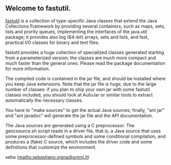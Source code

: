 Welcome to fastutil.
--------------------

[fastutil](http://fastutil.di.unimi.it/) is a collection of type-specific
Java classes that extend the Java Collections Framework by providing
several containers, such as maps, sets, lists and prority queues,
implementing the interfaces of the java.util package; it provides also big
(64-bit) arrays, sets and lists, and fast, practical I/O classes for
binary and text files.

fastutil provides a huge collection of specialized classes generated
starting from a parameterized version; the classes are much more compact
and much faster than the general ones. Please read the package
documentation for more information.

The compiled code is contained in the jar file, and should be installed
where you keep Java extensions. Note that the jar file is huge, due to the
large number of classes: if you plan to ship your own jar with some
fastutil classes included, you should look at AutoJar or similar tools to
extract automatically the necessary classes.

You have to "make sources" to get the actual Java sources; finally, "ant
jar" and "ant javadoc" will generate the jar file and the API
documentation.

The Java sources are generated using a C preprocessor. The gencsource.sh
script reads in a driver file, that is, a Java source that uses some
preprocessor-defined symbols and some conditional compilation, and
produces a (fake) C source, which includes the driver code and some
definitions that customize the environment.


seba (<mailto:sebastiano.vigna@unimi.it>)
